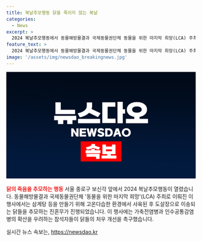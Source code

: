 ```yaml
---
title: 복날추모행동 닭을 죽이지 않는 복날
categories:
  - News
excerpt: >
  2024 복날추모행동에서 동물해방물결과 국제동물권단체 동물을 위한 마지막 희망(LCA) 주최로 열린 가운데, 참석자들은 닭들의 고통을 묵념하며 삼계탕 생산 과정에서의 문제점에 대해 인식을 높였습니다. 이는 가축전염병과 인수공통감염병 확산 우려가 함께하며 동물복지 문제에 대한 사회적 관심을 촉구합니다.
feature_text: >
  2024 복날추모행동에서 동물해방물결과 국제동물권단체 동물을 위한 마지막 희망(LCA) 주최로 열린 가운데, 참석자들은 닭들의 고통을 묵념하며 삼계탕 생산 과정에서의 문제점에 대해 인식을 높였습니다. 이는 가축전염병과 인수공통감염병 확산 우려가 함께하며 동물복지 문제에 대한 사회적 관심을 촉구합니다.
image: '/assets/img/newsdao_breakingnews.jpg'
---
```


<p><img src="/assets/img/newsdao_breakingnews.jpg" alt="cryptoinkorea 속보" /></p>

<p><b><span style="color: #ee2323;">닭의 죽음을 추모하는 행동</span></b>
서울 종로구 보신각 앞에서 2024 복날추모행동이 열렸습니다. 동물해방물결과 국제동물권단체 '동물을 위한 마지막 희망'(LCA) 주최로 이뤄진 이 행사에서는 삼계탕 등을 만들기 위해 고온다습한 환경에서 사육된 후 도살장으로 이송되는 닭들을 추모하는 진혼무가 진행되었습니다. 이 행사에는 가축전염병과 인수공통감염병의 확산을 우려하는 참석자들이 닭들의 처우 개선을 촉구했습니다.</p>
실시간 뉴스 속보는, <a href="https://newsdao.kr" rel="dofollow">https://newsdao.kr</a>


